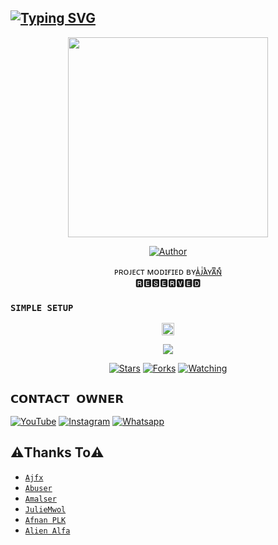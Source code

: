 ## [![Typing SVG](https://readme-typing-svg.herokuapp.com?font=Lemon+milk&color=F7000&lines=𝐖𝐄𝐋𝐂𝐎𝐌+𝐓𝐎+𝐊𝐀𝐙𝐓𝐑𝐎𝐒𝐄𝐑+𝐖𝐀+𝐁𝐎𝐓+𝐑𝐄𝐏𝐎;𝐂𝐑𝐄𝐀𝐓𝐄𝐃+𝐁𝐘+𝐀𝐉+𝐅𝐗)](https://git.io/typing-svg)
 
  <p align="center">
<span class="avatar"><img height='320' src="https://i.ibb.co/L9VdnSV/a7fcb75eebd3.jpg"> </a></span> 
</p>
  <p align="center">
<a href="https://github.com/aj-fx"><img title="Author" src="https://img.shields.io/badge/Author-𝗔𝗝𝗙𝗫-Ajfxv1/Ajfx?color=blue&style=for-the-badge&logo=whatsapp"></a>
</p>
<p align="center">
ᴘʀᴏᴊᴇᴄᴛ ᴍᴏᴅɪғɪᴇᴅ ʙʏ<a href="https://github.com/Aj-fx">ᴀͥᴊͭᴀᷤʏᴀͫɴͤ</a>
    <br>
       🆁🅴🆂🅴🆁🆅🅴🅳
    <br> 
</p>


### `SIMPLE SETUP`

 <p align="center">
  <a href="httsp://github.com/Aj-fx/Kaztro_ser">
   <p align="center">
<a href="https://github.com/Aj-fx/Kaztro_ser/blob/master/plugins/README.md"><span class="avatar"><img height='20' src="https://komarev.com/ghpvc/?username=Aj-fx&label=Profile%20views&color=ff69b4&label=Profile+Views&style=plastic" alt="Error"> </a></span>
<a href="https://github.com/Aj-fx/followers">
  <p align="center">
<img src="https://img.shields.io/github/repo-size/Aj-fx/Kaztro_ser?color=green&label=Repo%20total%20size&style=plastic">
<p align="center">
<a href="https://github.com/Aj-fx/followers"
<img title="Followers" src="https://img.shields.io/github/followers/Aj-fx?color=blue&style=flat-square"></a>
<a href="https://github.com/Aj-fx/Kaztro_ser/stargazers/"><img title="Stars" src="https://img.shields.io/github/stars/Aj-fx/Kaztro_ser?color=blue&style=flat-square"></a>
<a href="https://github.com/Aj-fx/Kaztro_ser/network/members"><img title="Forks" src="https://img.shields.io/github/forks/Aj-fx/Kaztro_ser?color=blue&style=flat-square"></a>
<a href="https://github.com/Aj-fx/Kaztro_ser/watchers"><img title="Watching" src="https://img.shields.io/github/watchers/Aj-fx/Kaztro_ser?label=Watchers&color=blue&style=flat-square"></a>
</p>

## `𝗖𝗢𝗡𝗧𝗔𝗖𝗧 𝗢𝗪𝗡𝗘𝗥`
<a href="https://youtu.be/AGk2F4uORtc/" target="_blank"><img src="https://img.shields.io/badge/YouTube-%231877F2.svg?&style=flat-square&logo=YouTube&logoColor=white" alt="YouTube"></a>
<a href="https://instagram.com/_aj_fx._?utm_medium=copy_link" target="_blank"><img src="https://img.shields.io/badge/Instagram-%23E4405F.svg?&style=flat-square&logo=instagram&logoColor=white" alt="Instagram"></a>
<a href="https://wa.me/91" target="_blank"><img src="https://img.shields.io/badge/whatsapp-%808080.svg?&style=flat-square&logo=Whatsapp&logoColor=white" alt="Whatsapp"></a>

## ⚠︎Thanks To⚠︎
* [`Ajfx`](https://github.com/Aj-fx)
* [`Abuser`](https://github.com/Afx-abu)
* [`Amalser`](https://github.com/Amal-ser)
* [`JulieMwol`](https://github.com/farhan-dqz-Julie)
* [`Afnan PLK`](https://github.com/afnanplk)
* [`Alien Alfa`](https://github.com/Alien-Alfa)
